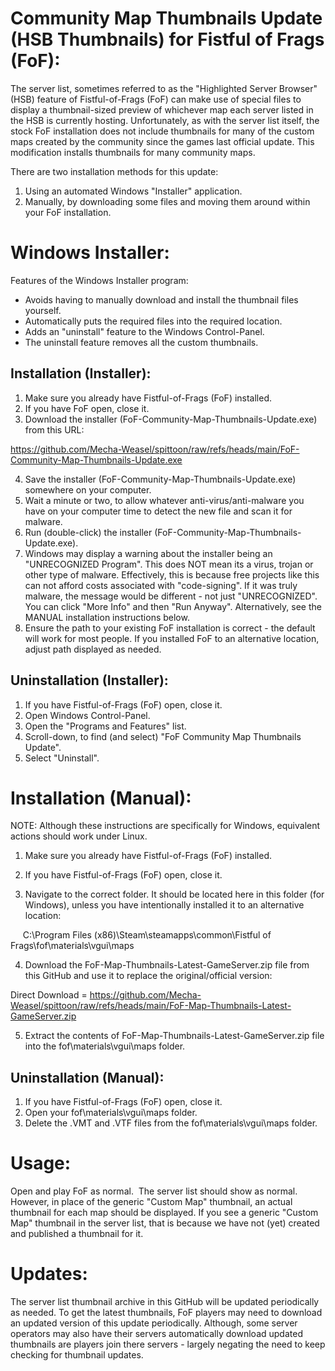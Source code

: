 Community Map Thumbnails Update (HSB Thumbnails) for Fistful of Frags (FoF):
===========================================================================

The server list, sometimes referred to as the "Highlighted Server Browser" (HSB) feature of Fistful-of-Frags (FoF) can make use of special files to display a thumbnail-sized preview of whichever map each server listed in the HSB is currently hosting.  Unfortunately, as with the server list itself, the stock FoF installation does not include thumbnails for many of the custom maps created by the community since the games last official update.  This modification installs thumbnails for many community maps.

There are two installation methods for this update:

1) Using an automated Windows "Installer" application.
2) Manually, by downloading some files and moving them around within your FoF installation.

Windows Installer:
=================

Features of the Windows Installer program:

* Avoids having to manually download and install the thumbnail files yourself.
* Automatically puts the required files into the required location.
* Adds an "uninstall" feature to the Windows Control-Panel.
* The uninstall feature removes all the custom thumbnails.

Installation (Installer):
------------------------

1) Make sure you already have Fistful-of-Frags (FoF) installed.
2) If you have FoF open, close it.
3) Download the installer (FoF-Community-Map-Thumbnails-Update.exe) from this URL:

https://github.com/Mecha-Weasel/spittoon/raw/refs/heads/main/FoF-Community-Map-Thumbnails-Update.exe

4) Save the installer (FoF-Community-Map-Thumbnails-Update.exe) somewhere on your computer.
5) Wait a minute or two, to allow whatever anti-virus/anti-malware you have on your computer time to detect the new file and scan it for malware.
6) Run (double-click) the installer (FoF-Community-Map-Thumbnails-Update.exe).
7) Windows may display a warning about the installer being an "UNRECOGNIZED Program".  This does NOT mean its a virus, trojan or other type of malware.  Effectively, this is because free projects like this can not afford costs associated with "code-signing".  If it was truly malware, the message would be different - not just "UNRECOGNIZED".  You can click "More Info" and then "Run Anyway".  Alternatively, see the MANUAL installation instructions below.
8) Ensure the path to your existing FoF installation is correct - the default will work for most people.  If you installed FoF to an alternative location, adjust path displayed as needed.

Uninstallation (Installer):
--------------------------

1) If you have Fistful-of-Frags (FoF) open, close it.
2) Open Windows Control-Panel.
3) Open the "Programs and Features" list.
4) Scroll-down, to find (and select) "FoF Community Map Thumbnails Update".
5) Select "Uninstall".

Installation (Manual):
=====================

NOTE: Although these instructions are specifically for Windows, equivalent actions should work under Linux.

1) Make sure you already have Fistful-of-Frags (FoF) installed.

2) If you have Fistful-of-Frags (FoF) open, close it.

3) Navigate to the correct folder.  It should be located here in this folder (for Windows), unless you have intentionally installed it to an alternative location:

     C:\Program Files (x86)\Steam\steamapps\common\Fistful of Frags\fof\materials\vgui\maps

4) Download the FoF-Map-Thumbnails-Latest-GameServer.zip file from this GitHub and use it to replace the original/official version:

Direct Download =
https://github.com/Mecha-Weasel/spittoon/raw/refs/heads/main/FoF-Map-Thumbnails-Latest-GameServer.zip

5) Extract the contents of FoF-Map-Thumbnails-Latest-GameServer.zip file into the fof\materials\vgui\maps folder.

Uninstallation (Manual):
-----------------------

1) If you have Fistful-of-Frags (FoF) open, close it.
2) Open your fof\materials\vgui\maps folder.
3) Delete the .VMT and .VTF files from the fof\materials\vgui\maps folder.

Usage:
=====

Open and play FoF as normal.  The server list should show as normal.  However, in place of the generic "Custom Map" thumbnail, an actual thumbnail for each map should be displayed.  If you see a generic "Custom Map" thumbnail in the server list, that is because we have not (yet) created and published a thumbnail for it.

Updates:
=======

The server list thumbnail archive in this GitHub will be updated periodically as needed.  To get the latest thumbnails, FoF players may need to download an updated version of this update periodically.  Although, some server operators may also have their servers automatically download updated thumbnails are players join there servers - largely negating the need to keep checking for thumbnail updates.

